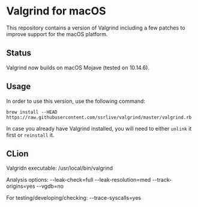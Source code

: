 # Valgrind for macOS

This repository contains a version of Valgrind including a few patches to improve support for the macOS platform.

## Status

Valgrind now builds on macOS Mojave (tested on 10.14.6).

## Usage

In order to use this version, use the following command:

```
brew install --HEAD https://raw.githubusercontent.com/ssrlive/valgrind/master/valgrind.rb
```

In case you already have Valgrind installed, you will need to either `unlink` it first or `reinstall` it.

## CLion

Valgridn executable:
/usr/local/bin/valgrind

Analysis options:
--leak-check=full --leak-resolution=med --track-origins=yes --vgdb=no

For testing/developing/checking:
--trace-syscalls=yes

